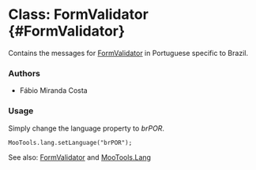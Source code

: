 Class: FormValidator {#FormValidator}
=====================================

Contains the messages for [FormValidator][] in Portuguese specific to Brazil.

### Authors

* Fábio Miranda Costa

### Usage

Simply change the language property to *brPOR*.

	MooTools.lang.setLanguage("brPOR");

See also: [FormValidator][] and [MooTools.Lang][]

[FormValidator]: http://www.mootools.net/docs/more/Forms/FormValidator#FormValidator
[MooTools.Lang]: http://www.mootools.net/docs/more/Core/MooTools.Lang